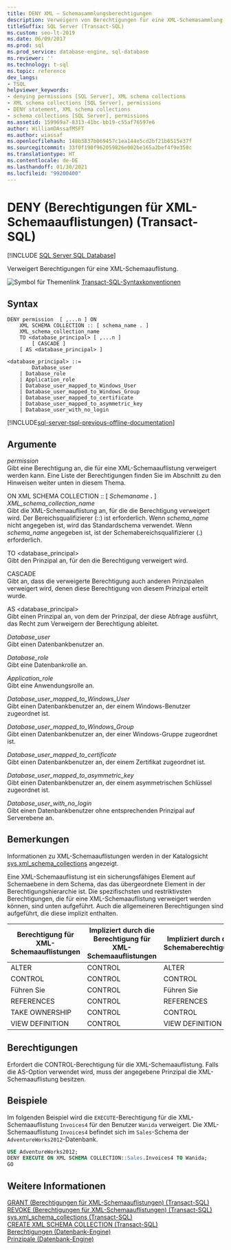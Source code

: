 ```yaml
---
title: DENY XML – Schemasammlungsberechtigungen
description: Verweigern von Berechtigungen für eine XML-Schemasammlung
titleSuffix: SQL Server (Transact-SQL)
ms.custom: seo-lt-2019
ms.date: 06/09/2017
ms.prod: sql
ms.prod_service: database-engine, sql-database
ms.reviewer: ''
ms.technology: t-sql
ms.topic: reference
dev_langs:
- TSQL
helpviewer_keywords:
- denying permissions [SQL Server], XML schema collections
- XML schema collections [SQL Server], permissions
- DENY statement, XML schema collections
- schema collections [SQL Server], permissions
ms.assetid: 159969a7-8313-41bc-bb19-c55af76597e6
author: WilliamDAssafMSFT
ms.author: wiassaf
ms.openlocfilehash: 148b3837b069457c1ea144e5cd2bf21b6515e37f
ms.sourcegitcommit: 33f0f190f962059826e002be165a2bef4f9e350c
ms.translationtype: HT
ms.contentlocale: de-DE
ms.lasthandoff: 01/30/2021
ms.locfileid: "99200400"
---
```

# <a name="deny-xml-schema-collection-permissions-transact-sql"></a>DENY (Berechtigungen für XML-Schemaauflistungen) (Transact-SQL)
[!INCLUDE [SQL Server SQL Database](../../includes/applies-to-version/sql-asdb.md)]

  Verweigert Berechtigungen für eine XML-Schemaauflistung.  
  
  
 ![Symbol für Themenlink](../../database-engine/configure-windows/media/topic-link.gif "Symbol für Themenlink") [Transact-SQL-Syntaxkonventionen](../../t-sql/language-elements/transact-sql-syntax-conventions-transact-sql.md)  
  
## <a name="syntax"></a>Syntax  
  
```syntaxsql
DENY permission  [ ,...n ] ON   
    XML SCHEMA COLLECTION :: [ schema_name . ]  
    XML_schema_collection_name  
    TO <database_principal> [ ,...n ]  
        [ CASCADE ]  
    [ AS <database_principal> ]   
  
<database_principal> ::=   
        Database_user   
    | Database_role   
    | Application_role   
    | Database_user_mapped_to_Windows_User   
    | Database_user_mapped_to_Windows_Group   
    | Database_user_mapped_to_certificate   
    | Database_user_mapped_to_asymmetric_key   
    | Database_user_with_no_login  
```  
  
[!INCLUDE[sql-server-tsql-previous-offline-documentation](../../includes/sql-server-tsql-previous-offline-documentation.md)]

## <a name="arguments"></a>Argumente
 *permission*  
 Gibt eine Berechtigung an, die für eine XML-Schemaauflistung verweigert werden kann. Eine Liste der Berechtigungen finden Sie im Abschnitt zu den Hinweisen weiter unten in diesem Thema.  
  
 ON XML SCHEMA COLLECTION :: [ _Schemaname_ **.** ] *XML_schema_collection_name*  
 Gibt die XML-Schemaauflistung an, für die die Berechtigung verweigert wird. Der Bereichsqualifizierer (::) ist erforderlich. Wenn *schema_name* nicht angegeben ist, wird das Standardschema verwendet. Wenn *schema_name* angegeben ist, ist der Schemabereichsqualifizierer (.) erforderlich.  
  
 TO \<database_principal>  
 Gibt den Prinzipal an, für den die Berechtigung verweigert wird.  
  
 CASCADE  
 Gibt an, dass die verweigerte Berechtigung auch anderen Prinzipalen verweigert wird, denen diese Berechtigung von diesem Prinzipal erteilt wurde.  
  
 AS \<database_principal>  
 Gibt einen Prinzipal an, von dem der Prinzipal, der diese Abfrage ausführt, das Recht zum Verweigern der Berechtigung ableitet.  
  
 *Database_user*  
 Gibt einen Datenbankbenutzer an.  
  
 *Database_role*  
 Gibt eine Datenbankrolle an.  
  
 *Application_role*  
 Gibt eine Anwendungsrolle an.  
  
 *Database_user_mapped_to_Windows_User*  
 Gibt einen Datenbankbenutzer an, der einem Windows-Benutzer zugeordnet ist.  
  
 *Database_user_mapped_to_Windows_Group*  
 Gibt einen Datenbankbenutzer an, der einer Windows-Gruppe zugeordnet ist.  
  
 *Database_user_mapped_to_certificate*  
 Gibt einen Datenbankbenutzer an, der einem Zertifikat zugeordnet ist.  
  
 *Database_user_mapped_to_asymmetric_key*  
 Gibt einen Datenbankbenutzer an, der einem asymmetrischen Schlüssel zugeordnet ist.  
  
 *Database_user_with_no_login*  
 Gibt einen Datenbankbenutzer ohne entsprechenden Prinzipal auf Serverebene an.  
  
## <a name="remarks"></a>Bemerkungen  
 Informationen zu XML-Schemaauflistungen werden in der Katalogsicht [sys.xml_schema_collections](../../relational-databases/system-catalog-views/sys-xml-schema-collections-transact-sql.md) angezeigt.  
  
 Eine XML-Schemaauflistung ist ein sicherungsfähiges Element auf Schemaebene in dem Schema, das das übergeordnete Element in der Berechtigungshierarchie ist. Die spezifischsten und restriktivsten Berechtigungen, die für eine XML-Schemaauflistung verweigert werden können, sind unten aufgeführt. Auch die allgemeineren Berechtigungen sind aufgeführt, die diese implizit enthalten.  
  
|Berechtigung für XML-Schemaauflistungen|Impliziert durch die Berechtigung für XML-Schemaauflistungen|Impliziert durch die Schemaberechtigung|  
|--------------------------------------|-------------------------------------------------|----------------------------------|  
|ALTER|CONTROL|ALTER|  
|CONTROL|CONTROL|CONTROL|  
|Führen Sie|CONTROL|Führen Sie|  
|REFERENCES|CONTROL|REFERENCES|  
|TAKE OWNERSHIP|CONTROL|CONTROL|  
|VIEW DEFINITION|CONTROL|VIEW DEFINITION|  
  
## <a name="permissions"></a>Berechtigungen  
 Erfordert die CONTROL-Berechtigung für die XML-Schemaauflistung. Falls die AS-Option verwendet wird, muss der angegebene Prinzipal die XML-Schemaauflistung besitzen.  
  
## <a name="examples"></a>Beispiele  
 Im folgenden Beispiel wird die `EXECUTE`-Berechtigung für die XML-Schemaauflistung `Invoices4` für den Benutzer `Wanida` verweigert. Die XML-Schemaauflistung `Invoices4` befindet sich im `Sales`-Schema der `AdventureWorks2012`-Datenbank.  
  
```sql  
USE AdventureWorks2012;  
DENY EXECUTE ON XML SCHEMA COLLECTION::Sales.Invoices4 TO Wanida;  
GO  
```  
  
## <a name="see-also"></a>Weitere Informationen  
 [GRANT (Berechtigungen für XML-Schemaauflistungen) &#40;Transact-SQL&#41;](../../t-sql/statements/grant-xml-schema-collection-permissions-transact-sql.md)   
 [REVOKE (Berechtigungen für XML-Schemaauflistungen) &#40;Transact-SQL&#41;](../../t-sql/statements/revoke-xml-schema-collection-permissions-transact-sql.md)   
 [sys.xml_schema_collections &#40;Transact-SQL&#41;](../../relational-databases/system-catalog-views/sys-xml-schema-collections-transact-sql.md)   
 [CREATE XML SCHEMA COLLECTION &#40;Transact-SQL&#41;](../../t-sql/statements/create-xml-schema-collection-transact-sql.md)   
 [Berechtigungen &#40;Datenbank-Engine&#41;](../../relational-databases/security/permissions-database-engine.md)   
 [Prinzipale &#40;Datenbank-Engine&#41;](../../relational-databases/security/authentication-access/principals-database-engine.md)  
  
  
